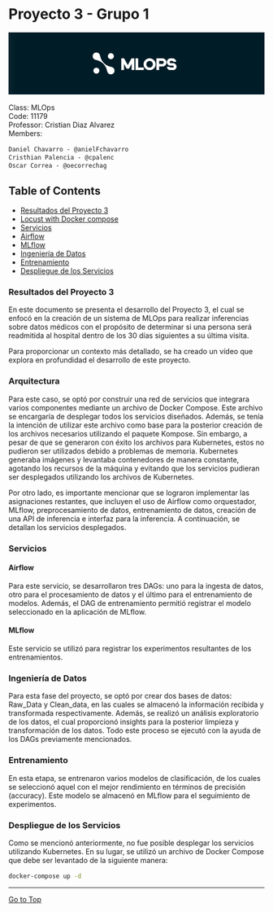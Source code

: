 # Proyecto 3 - Grupo 1

![alt text](images/logo.PNG)

Class: MLOps <br>
Code: 11179 <br>
Professor: Cristian Diaz Alvarez <br>
Members:

    Daniel Chavarro - @anielFchavarro
    Cristhian Palencia - @cpalenc
    Oscar Correa - @oecorrechag

## Table of Contents

- <a href='#1'>Resultados del Proyecto 3 </a>
- <a href='#2'>Locust with Docker compose </a>
- <a href='#3'>Servicios </a>
- <a href='#3.1'>Airflow </a>
- <a href='#3.2'>MLflow </a>
- <a href='#4'>Ingeniería de Datos </a>
- <a href='#5'>Entrenamiento </a>
- <a href='#6'>Despliegue de los Servicios </a>

### <a id='1'>Resultados del Proyecto 3 </a>

En este documento se presenta el desarrollo del Proyecto 3, el cual se enfocó en la creación de un sistema de MLOps para realizar inferencias sobre datos médicos con el propósito de determinar si una persona será readmitida al hospital dentro de los 30 días siguientes a su última visita.

Para proporcionar un contexto más detallado, se ha creado un vídeo que explora en profundidad el desarrollo de este proyecto.

### <a id='2'>Arquitectura </a>

Para este caso, se optó por construir una red de servicios que integrara varios componentes mediante un archivo de Docker Compose. Este archivo se encargaría de desplegar todos los servicios diseñados. Además, se tenía la intención de utilizar este archivo como base para la posterior creación de los archivos necesarios utilizando el paquete Kompose. Sin embargo, a pesar de que se generaron con éxito los archivos para Kubernetes, estos no pudieron ser utilizados debido a problemas de memoria. Kubernetes generaba imágenes y levantaba contenedores de manera constante, agotando los recursos de la máquina y evitando que los servicios pudieran ser desplegados utilizando los archivos de Kubernetes.

Por otro lado, es importante mencionar que se lograron implementar las asignaciones restantes, que incluyen el uso de Airflow como orquestador, MLflow, preprocesamiento de datos, entrenamiento de datos, creación de una API de inferencia e interfaz para la inferencia. A continuación, se detallan los servicios desplegados.

### <a id='3'>Servicios </a>

#### <a id='3.1'>Airflow </a>

Para este servicio, se desarrollaron tres DAGs: uno para la ingesta de datos, otro para el procesamiento de datos y el último para el entrenamiento de modelos. Además, el DAG de entrenamiento permitió registrar el modelo seleccionado en la aplicación de MLflow.

#### <a id='3.2'>MLflow </a>

Este servicio se utilizó para registrar los experimentos resultantes de los entrenamientos.

### <a id='4'>Ingeniería de Datos </a>

Para esta fase del proyecto, se optó por crear dos bases de datos: Raw_Data y Clean_data, en las cuales se almacenó la información recibida y transformada respectivamente. Además, se realizó un análisis exploratorio de los datos, el cual proporcionó insights para la posterior limpieza y transformación de los datos. Todo este proceso se ejecutó con la ayuda de los DAGs previamente mencionados.

### <a id='5'>Entrenamiento </a>

En esta etapa, se entrenaron varios modelos de clasificación, de los cuales se seleccionó aquel con el mejor rendimiento en términos de precisión (accuracy). Este modelo se almacenó en MLflow para el seguimiento de experimentos.

### <a id='6'>Despliegue de los Servicios </a>

Como se mencionó anteriormente, no fue posible desplegar los servicios utilizando Kubernetes. En su lugar, se utilizó un archivo de Docker Compose que debe ser levantado de la siguiente manera:

```bash
docker-compose up -d
```

<hr>

[Go to Top](#Table-of-Contents)
